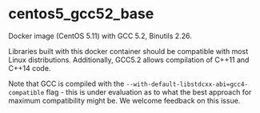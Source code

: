 # centos5_gcc52_base

Docker image (CentOS 5.11) with GCC 5.2, Binutils 2.26.

Libraries built with this docker container should be compatible with most Linux distributions.  Additionally, GCC5.2 allows compilation of C++11 and C++14 code.

Note that GCC is compiled with the ```--with-default-libstdcxx-abi=gcc4-compatible``` flag - this is under evaluation as to what the best approach for maximum compatibility might be.  We welcome feedback on this issue.
